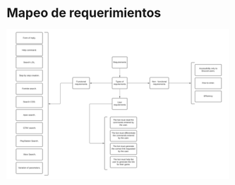 # Mapeo de requerimientos


![MappingOfRequirements.png](https://github.com/EmaRCB/FastPass/blob/TerceraEntrega/Recursos/Mapping%20of%20requirements.png?raw=true)
